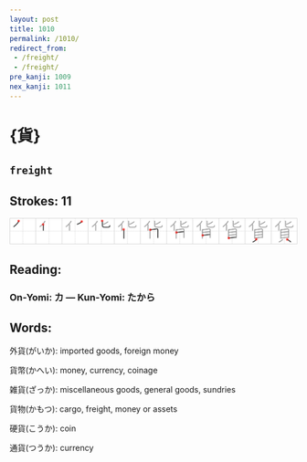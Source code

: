 ```yaml
---
layout: post
title: 1010
permalink: /1010/
redirect_from:
 - /freight/
 - /freight/
pre_kanji: 1009
nex_kanji: 1011
---
```


# {貨}

## `freight`

## Strokes: 11

<div class="stroke"><img src="../images/E8B2A8.png" /></div>

## Reading:

### On-Yomi: カ &mdash; Kun-Yomi: たから

## Words:

外貨(がいか): imported goods, foreign money

貨幣(かへい): money, currency, coinage

雑貨(ざっか): miscellaneous goods, general goods, sundries

貨物(かもつ): cargo, freight, money or assets

硬貨(こうか): coin

通貨(つうか): currency
